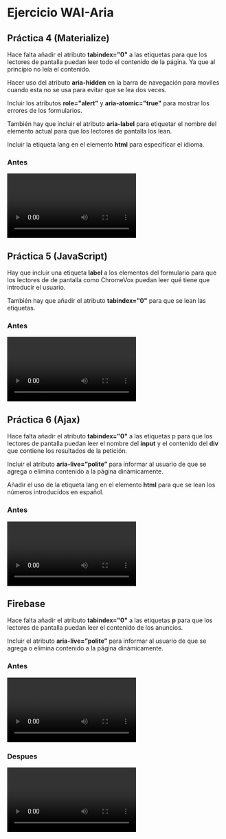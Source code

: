# Ejercicio WAI-Aria

## Práctica 4 (Materialize)

Hace falta añadir el atributo **tabindex="0"** a las etiquetas para que los lectores de pantalla puedan leer todo el contenido de la página. Ya que al principio no leía el contenido.

Hacer uso del atributo **aria-hidden** en la barra de navegación para moviles cuando esta no se usa para evitar que se lea dos veces.

Incluir los atributos **role="alert"** y **aria-atomic="true"** para mostrar los errores de los formularios.

También hay que incluir el atributo **aria-label** para etiquetar el nombre del elemento actual para que los lectores de pantalla los lean.

Incluir la etiqueta lang en el elemento **html** para especificar el idioma.

### Antes

<video autoplay controls src="https://drive.google.com/open?id=1P3_6QuDm0w3-TFNsfnMWHwpnQd1STyip"></video>


## Práctica 5 (JavaScript)

Hay que incluir una etiqueta **label** a los elementos del formulario para que los lectores de de pantalla como ChromeVox puedan leer qué tiene que introducir el usuario.

También hay que añadir el atributo **tabindex="0"** para que se lean las etiquetas.

### Antes

<video autoplay controls src="https://drive.google.com/open?id=12TTMhMtF_TzOejb6bXXnWR2MdKWOr-AP"></video>


## Práctica 6 (Ajax)

Hace falta añadir el atributo **tabindex="0"** a las etiquetas p para que los lectores de pantalla puedan leer el nombre del **input** y el contenido del **div** que contiene los resultados de la petición.

Incluir el atributo **aria-live=”polite”** para informar al usuario de que se agrega o elimina contenido a la página dinámicamente.

Añadir el uso de la etiqueta lang en el elemento **html** para que se lean los números introducidos en español.

### Antes

<video autoplay controls src="https://drive.google.com/open?id=1qWjYbhhwWvtzUrj_bIYqf4LF0FV6lPER"></video>


## Firebase

Hace falta añadir el atributo **tabindex="0"** a las etiquetas **p** para que los lectores de pantalla puedan leer el contenido de los anuncios.

Incluir el atributo **aria-live=”polite”** para informar al usuario de que se agrega o elimina contenido a la página dinámicamente.

### Antes

<video autoplay controls src="https://drive.google.com/open?id=1rn8Y7SgZoE8TMWEwst3FLqCi2z5sxA9G"></video>

### Despues

<video autoplay controls src="https://drive.google.com/file/d/1QqW5kGXUV_fj8zLN1nwaZ5HOJsu4CAeU/view?usp=sharing"></video>

